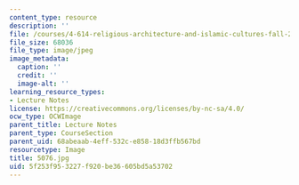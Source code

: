 ```yaml
---
content_type: resource
description: ''
file: /courses/4-614-religious-architecture-and-islamic-cultures-fall-2002/5f253f953227f920be36605bd5a53702_5076.jpg
file_size: 68036
file_type: image/jpeg
image_metadata:
  caption: ''
  credit: ''
  image-alt: ''
learning_resource_types:
- Lecture Notes
license: https://creativecommons.org/licenses/by-nc-sa/4.0/
ocw_type: OCWImage
parent_title: Lecture Notes
parent_type: CourseSection
parent_uid: 68abeaab-4eff-532c-e858-18d3ffb567bd
resourcetype: Image
title: 5076.jpg
uid: 5f253f95-3227-f920-be36-605bd5a53702
---
```

